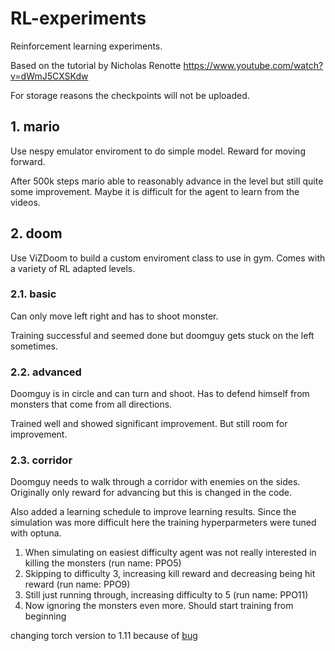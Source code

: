 # RL-experiments

Reinforcement learning experiments.

Based on the tutorial by Nicholas Renotte https://www.youtube.com/watch?v=dWmJ5CXSKdw

For storage reasons the checkpoints will not be uploaded.

## 1. mario

Use nespy emulator enviroment to do simple model. Reward for moving forward.

After 500k steps mario able to reasonably advance in the level but still quite some improvement.
Maybe it is difficult for the agent to learn from the videos.

## 2. doom

Use ViZDoom to build a custom enviroment class to use in gym. Comes with a variety of RL adapted levels.

### 2.1. basic

Can only move left right and has to shoot monster.

Training successful and seemed done but doomguy gets stuck on the left sometimes.

### 2.2. advanced

Doomguy is in circle and can turn and shoot. Has to defend himself from monsters that come from all directions.

Trained well and showed significant improvement. But still room for improvement.

### 2.3. corridor

Doomguy needs to walk through a corridor with enemies on the sides. Originally only reward for advancing but this is changed in the code.

Also added a learning schedule to improve learning results.
Since the simulation was more difficult here the training hyperparmeters were tuned with optuna.

1. When simulating on easiest difficulty agent was not really interested in killing the monsters (run name: PPO5)
2. Skipping to difficulty 3, increasing kill reward and decreasing being hit reward (run name: PPO9)
3. Still just running through, increasing difficulty to 5 (run name: PPO11)
4. Now ignoring the monsters even more. Should start training from beginning

changing torch version to 1.11 because of [bug](https://github.com/Lightning-AI/lightning/issues/13695)
